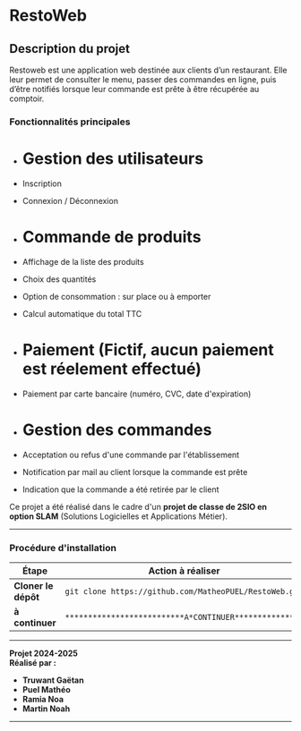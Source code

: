# **RestoWeb**  

## **Description du projet**  
Restoweb est une application web destinée aux clients d’un restaurant. Elle leur permet de consulter le menu, passer des commandes en ligne, puis d’être notifiés lorsque leur commande est prête à être récupérée au comptoir.

### **Fonctionnalités principales**  
- # Gestion des utilisateurs
- Inscription
- Connexion / Déconnexion

- # Commande de produits
- Affichage de la liste des produits
- Choix des quantités
- Option de consommation : sur place ou à emporter
- Calcul automatique du total TTC
  
- # Paiement (Fictif, aucun paiement est réelement effectué)
- Paiement par carte bancaire (numéro, CVC, date d'expiration)

- # Gestion des commandes
- Acceptation ou refus d'une commande par l'établissement
- Notification par mail au client lorsque la commande est prête
- Indication que la commande a été retirée par le client
  
Ce projet a été réalisé dans le cadre d'un **projet de classe de 2SIO en option SLAM** (Solutions Logicielles et Applications Métier).

---

### **Procédure d'installation**  

| **Étape**             | **Action à réaliser**                                                                 |
|------------------------|---------------------------------------------------------------------------------------|
| **Cloner le dépôt**    | `git clone https://github.com/MatheoPUEL/RestoWeb.git`                                |
| **à continuer**    | `**************************A*CONTINUER***************`                                |


---

**Projet 2024-2025**  
**Réalisé par :**  
- **Truwant Gaëtan**  
- **Puel Mathéo**  
- **Ramia Noa**  
- **Martin Noah**  

--- 
